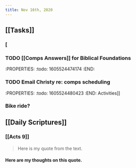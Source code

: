 ```yaml
---
title: Nov 16th, 2020
---
```


## [[Tasks]]
### [
### TODO [[Comps Answers]] for Biblical Foundations
:PROPERTIES:
:todo: 1605524474174
:END:
### TODO Email Christy re: comps scheduling
:PROPERTIES:
:todo: 1605524480423
:END:
Activities]]
### Bike ride?
## [[Daily Scriptures]]
### [[Acts 9]]
####
> Here is my quote from the text.
#### Here are my thoughts on this quote.
